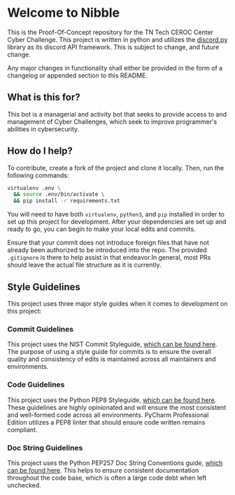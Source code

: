 # Welcome to Nibble

This is the Proof-Of-Concept repository for the TN Tech CEROC Center Cyber Challenge.  This project is written in python and utilizes the [discord.py](https://discordpy.readthedocs.io/en/stable/) library as its discord API framework.  This is subject to change, and future change.

Any major changes in functionality shall either be provided in the
form of a changelog or appended section to this README.

## What is this for?

This bot is a managerial and activity bot that seeks to
provide access to and management of Cyber Challenges, which 
seek to improve programmer's abilities in cybersecurity.

## How do I help?

To contribute, create a fork of the project and clone it locally.
Then, run the following commands:

```bash
virtualenv .env \
  && source .env/bin/activate \
  && pip install -r requirements.txt
```

You will need to have both `virtualenv`, `python3`, and `pip`
installed in order to set up this project for development.
After your dependencies are set up and ready to go, you can
begin to make your local edits and commits.

Ensure that your commit does not introduce foreign files
that have not already been authorized to be introduced
into the repo.  The provided `.gitignore` is there to
help assist in that endeavor.In general, most PRs 
should leave the actual file structure as it is currently.

## Style Guidelines

This project uses three major style guides when it comes to 
development on this project:

### Commit Guidelines

This project uses the NIST Commit Styleguide, [which can be
found here](https://pages.nist.gov/dioptra/dev-guide/contributing-commit-styleguide.html).
The purpose of using a style guide for commits is to ensure
the overall quality and consistency of edits is maintained
across all maintainers and environments.

### Code Guidelines

This project uses the Python PEP8 Styleguide, [which can be
found here](https://peps.python.org/pep-0008/).  These guidelines are highly opinionated
and will ensure the most consistent and well-formed code
across all environments.  PyCharm Professional Edition
utilizes a PEP8 linter that should ensure code written 
remains compliant.

### Doc String Guidelines

This project uses the Python PEP257 Doc String Conventions
guide, [which can be found here](https://peps.python.org/pep-0257/).
This helps to ensure consistent documentation throughout
the code base, which is often a large code debt when left
unchecked.